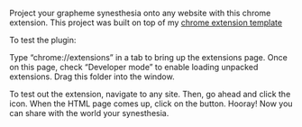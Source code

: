 Project your grapheme synesthesia onto any website with this chrome extension.
This project was built on top of my [chrome extension template](https://github.com/matthova/basic_chrome_extension)

To test the plugin:

Type “chrome://extensions” in a tab to bring up the extensions page.
Once on this page, check “Developer mode” to enable loading unpacked extensions.
Drag this folder into the window.

To test out the extension, navigate to any site. Then, go ahead and click the icon. When the HTML page comes up, click on the button. Hooray! Now you can share with the world your synesthesia.